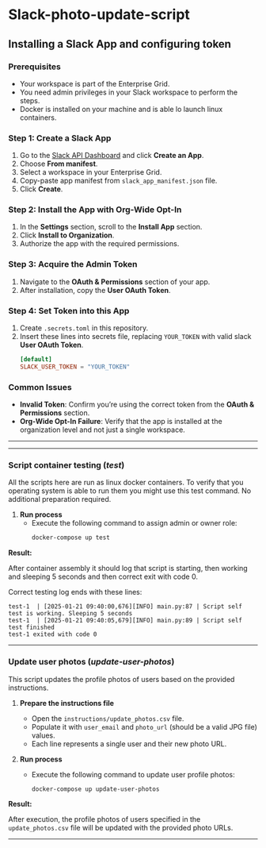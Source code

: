 # Slack-photo-update-script

## Installing a Slack App and configuring token

### **Prerequisites**
- Your workspace is part of the Enterprise Grid.
- You need admin privileges in your Slack workspace to perform the steps.
- Docker is installed on your machine and is able lo launch linux containers.

### **Step 1: Create a Slack App**
1. Go to the [Slack API Dashboard](https://api.slack.com/apps) and click **Create an App**.
2. Choose **From manifest**.
3. Select a workspace in your Enterprise Grid.
4. Copy-paste app manifest from `slack_app_manifest.json` file.
5. Click **Create**.

### **Step 2: Install the App with Org-Wide Opt-In**
1. In the **Settings** section, scroll to the **Install App** section.
2. Click **Install to Organization**.
3. Authorize the app with the required permissions.

### **Step 3: Acquire the Admin Token**
1. Navigate to the **OAuth & Permissions** section of your app.
2. After installation, copy the **User OAuth Token**.

### **Step 4: Set Token into this App**
1. Create `.secrets.toml` in this repository.
2. Insert these lines into secrets file, replacing `YOUR_TOKEN` with valid slack **User OAuth Token**.
   ```toml
   [default]
   SLACK_USER_TOKEN = "YOUR_TOKEN"
   ```

### **Common Issues**
- **Invalid Token**: Confirm you’re using the correct token from the **OAuth & Permissions** section.
- **Org-Wide Opt-In Failure**: Verify that the app is installed at the organization level and not just a single workspace.

---
---

### **Script container testing** (*test*)

All the scripts here are run as linux docker containers. To verify that you operating system is able to run 
them you might use this test command. No additional preparation required.

   
1. **Run process**  
   - Execute the following command to assign admin or owner role:
     ```bash
     docker-compose up test
     ```

**Result:**

After container assembly it should log that script is starting, then working and sleeping 5 seconds and then 
correct exit with code 0.

Correct testing log ends with these lines:
```log
test-1  | [2025-01-21 09:40:00,676][INFO] main.py:87 | Script self test is working. Sleeping 5 seconds
test-1  | [2025-01-21 09:40:05,679][INFO] main.py:89 | Script self test finished
test-1 exited with code 0

```
---

### **Update user photos** (*update-user-photos*)

This script updates the profile photos of users based on the provided instructions.

1. **Prepare the instructions file**  
   - Open the `instructions/update_photos.csv` file.  
   - Populate it with `user_email` and `photo_url` (should be a valid JPG file) values.
   - Each line represents a single user and their new photo URL.
   
2. **Run process**  
   - Execute the following command to update user profile photos:
     ```bash
     docker-compose up update-user-photos
     ```

**Result:**  

After execution, the profile photos of users specified in the `update_photos.csv` file will be updated with the provided photo URLs.

---
